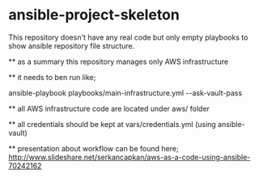 # ansible-project-skeleton
This repository doesn't have any real code but only empty playbooks to show ansible repository file structure.  

** as a summary this repository manages only AWS infrastructure   

** it needs to ben run like;  

  ansible-playbook playbooks/main-infrastructure.yml --ask-vault-pass  

** all AWS infrastructure code are located under aws/ folder  

** all credentials should be kept at vars/credentials.yml (using ansible-vault)

** presentation about workflow can be found here;
http://www.slideshare.net/serkancapkan/aws-as-a-code-using-ansible-70242162
